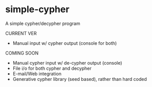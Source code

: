 # simple-cypher
A simple cypher/decypher program

CURRENT VER
- Manual input w/ cypher output (console for both)

COMING SOON
- Manual cypher input w/ de-cypher output (console)
- File i/o for both cypher and decypher
- E-mail/Web integration
- Generative cypher library (seed based), rather than hard coded
